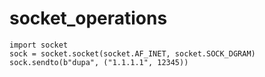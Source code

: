 # socket_operations

```
import socket
sock = socket.socket(socket.AF_INET, socket.SOCK_DGRAM)
sock.sendto(b"dupa", ("1.1.1.1", 12345))
```
